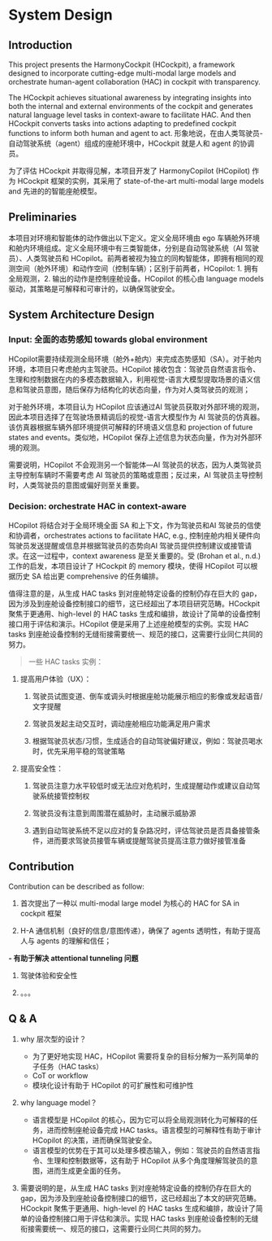 # System Design

## Introduction

This project presents the HarmonyCockpit (HCockpit), a framework designed to incorporate cutting-edge multi-modal large models and orchestrate human-agent collaboration (HAC) in cockpit with transparency.

The HCockpit achieves situational awareness by integrating insights into both the internal and external environments of the cockpit and generates natural language level tasks in context-aware to facilitate HAC. And then HCockpit converts tasks into actions adapting to predefined cockpit functions to inform both human and agent to act. 形象地说，在由人类驾驶员-自动驾驶系统（agent）组成的座舱环境中，HCockpit 就是人和 agent 的协调员。

为了评估 HCockpit 并取得见解，本项目开发了 HarmonyCopilot (HCopilot) 作为 HCockpit 框架的实例，其采用了 state-of-the-art multi-modal large models and 先进的的智能座舱模型。

## Preliminaries

本项目对环境和智能体的动作做出以下定义。定义全局环境由 ego 车辆舱外环境和舱内环境组成。定义全局环境中有三类智能体，分别是自动驾驶系统（AI 驾驶员）、人类驾驶员和 HCopilot。前两者被视为独立的同构智能体，即拥有相同的观测空间（舱外环境）和动作空间（控制车辆）；区别于前两者，HCopilot: 1. 拥有全局观测，2. 输出的动作是控制座舱设备。HCopilot 的核心由 language models 驱动，其策略是可解释和可审计的，以确保驾驶安全。

## System Architecture Design

### Input: 全面的态势感知 towards global environment

HCopilot需要持续观测全局环境（舱外+舱内）来完成态势感知（SA）。对于舱内环境，本项目只考虑舱内主驾驶员。HCopilot 接收包含：驾驶员自然语言指令、生理和控制数据在内的多模态数据输入，利用视觉-语言大模型提取场景的语义信息和驾驶员意图，随后保存为结构化的状态向量，作为对人类驾驶员的观测；

对于舱外环境，本项目认为 HCopilot 应该通过AI 驾驶员获取对外部环境的观测，因此本项目选择了在驾驶场景精调后的视觉-语言大模型作为 AI 驾驶员的仿真器。该仿真器根据车辆外部环境提供可解释的环境语义信息和 projection of future states and events。类似地，HCopilot 保存上述信息为状态向量，作为对外部环境的观测。

需要说明，HCopilot 不会观测另一个智能体—AI 驾驶员的状态，因为人类驾驶员主导控制车辆时不需要考虑 AI 驾驶员的策略或意图；反过来，AI 驾驶员主导控制时，人类驾驶员的意图或偏好则至关重要。

### Decision: orchestrate HAC in context-aware

HCopilot 将结合对于全局环境全面 SA 和上下文，作为驾驶员和AI 驾驶员的信使和协调者，orchestrates actions to facilitate HAC, e.g., 控制座舱内相关硬件向驾驶员发送提醒或信息并根据驾驶员的态势向AI 驾驶员提供控制建议或接管请求。在这一过程中，context awareness 是至关重要的。受 (Brohan et al., n.d.) 工作的启发，本项目设计了 HCockpit 的 memory 模块，使得 HCopilot 可以根据历史 SA 给出更 comprehensive 的任务编排。

值得注意的是，从生成 HAC tasks 到对座舱特定设备的控制仍存在巨大的 gap，因为涉及到座舱设备控制接口的细节，这已经超出了本项目研究范畴。HCockpit 聚焦于更通用、high-level 的 HAC tasks 生成和编排，故设计了简单的设备控制接口用于评估和演示。HCopilot 便是采用了上述座舱模型的实例。实现 HAC tasks 到座舱设备控制的无缝衔接需要统一、规范的接口，这需要行业同仁共同的努力。

> 一些 HAC tasks 实例：

1.  提高用户体验（UX）：

    1.  驾驶员试图变道、倒车或调头时根据座舱功能展示相应的影像或发起语音/文字提醒

    2.  驾驶员发起主动交互时，调动座舱相应功能满足用户需求

    3.  根据驾驶员状态/习惯，生成适合的自动驾驶偏好建议，例如：驾驶员喝水时，优先采用平稳的驾驶策略

2.  提高安全性：

    1.  驾驶员注意力水平较低时或无法应对危机时，生成提醒动作或建议自动驾驶系统接管控制权

    2.  驾驶员没有注意到周围潜在威胁时，主动展示威胁源

    3.  遇到自动驾驶系统不足以应对的复杂路况时，评估驾驶员是否具备接管条件，进而要求驾驶员接管车辆或提醒驾驶员提高注意力做好接管准备

## Contribution

Contribution can be described as follow:

1.  首次提出了一种以 multi-modal large model 为核心的 HAC for SA in cockpit 框架

2.  H-A 通信机制（良好的信息/意图传递），确保了 agents 透明性，有助于提高人与 agents 的理解和信任；

**- 有助于解决 attentional tunneling 问题**

1.  驾驶体验和安全性

2.  。。。

## Q & A

1. why 层次型的设计？

    - 为了更好地实现 HAC，HCopilot 需要将复杂的目标分解为一系列简单的子任务（HAC tasks）
    - CoT or workflow
    - 模块化设计有助于 HCopilot 的可扩展性和可维护性
2. why language model？

    - 语言模型是 HCopilot 的核心，因为它可以将全局观测转化为可解释的任务，进而控制座舱设备完成 HAC tasks。语言模型的可解释性有助于审计 HCopilot 的决策，进而确保驾驶安全。
    - 语言模型的优势在于其可以处理多模态输入，例如：驾驶员的自然语言指令、生理和控制数据等，这有助于 HCopilot 从多个角度理解驾驶员的意图，进而生成更全面的任务。
3. 需要说明的是，从生成 HAC tasks 到对座舱特定设备的控制仍存在巨大的 gap，因为涉及到座舱设备控制接口的细节，这已经超出了本文的研究范畴。HCockpit 聚焦于更通用、high-level 的 HAC tasks 生成和编排，故设计了简单的设备控制接口用于评估和演示。实现 HAC tasks 到座舱设备控制的无缝衔接需要统一、规范的接口，这需要行业同仁共同的努力。